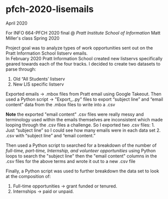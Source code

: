 # pfch-2020-lisemails
April 2020

For INFO 664-PFCH  2020 final @ *Pratt Institute School of Information*
Matt Miller's class Spring 2020

Project goal was to analyze types of work opportunities sent out on the Pratt Information School listserv emails.  
In February 2020 Pratt Information School created new listservs specifically geared towards each of the four tracks. I decided to create two datasets to parse through:

1. Old “All Students’ listserv
2. New LIS specific listserv

Exported emails → .mbox files from Pratt email using Google Takeout.
Then used a Python script → "Export_..py" files to export “subject line” and “email content” data from the .mbox files to write into a .csv

**Note** the exported "email content" .csv files were really messy and terminology used within the emails themselves are inconsistent which made looping through the .csv files a challenge. So I exported two .csv files: 1. Just “subject line” so I could see how many emails were in each data set 2. .csv with “subject line” and “email content.”

Then used a Python script to searched for a breakdown of the number of *full-time, part-time, Internship, and volunteer opportunities* using Python loops to search the "subject line" then the "email content" columns in the .csv files for the above terms and wrote it out to a new .csv file 

Finally, a Python script was used to further breakdown the data set to look at the composition of:

1. Full-time opportunities → grant funded or tenured.
2. Internships → paid or unpaid.

